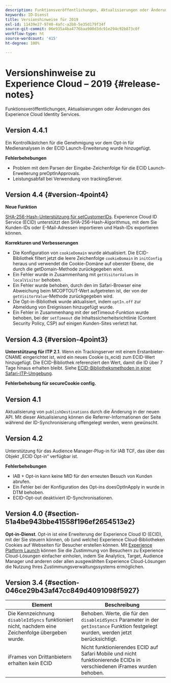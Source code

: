 ```yaml
---
description: Funktionsveröffentlichungen, Aktualisierungen oder Änderungen des Experience Cloud Identity Services.
keywords: ID-Dienst
title: Versionshinweise für 2019
exl-id: 11439e27-9740-4afc-a2b8-5e35d179f34f
source-git-commit: 06e935a4ba4776baa900d3dc91e294c92b873c0f
workflow-type: ht
source-wordcount: '415'
ht-degree: 100%

---
```


# Versionshinweise zu Experience Cloud – 2019 {#release-notes}

Funktionsveröffentlichungen, Aktualisierungen oder Änderungen des Experience Cloud Identity Services.

## Version 4.4.1

Ein Kontrollkästchen für die Genehmigung vor dem Opt-in für Medienanalysen in der ECID Launch-Erweiterung wurde hinzugefügt.

**Fehlerbehebungen**

* Problem mit dem Parsen der Eingabe-Zeichenfolge für die ECID Launch-Erweiterung preOptInApprovals.
* Leistungsabfall bei Verwendung von trackingServer.

## Version 4.4 {#version-4point4}

**Neue Funktion**

[SHA-256-Hash-Unterstützung für setCustomerIDs](/help/reference/hashing-support.md). Experience Cloud ID Service (ECID) unterstützt den SHA-256-Hash-Algorithmus, mit dem Sie Kunden-IDs oder E-Mail-Adressen importieren und Hash-IDs exportieren können.

**Korrekturen und Verbesserungen**

* Die Konfiguration von `cookieDomain` wurde aktualisiert. Die ECID-Bibliothek filtert jetzt die leere Zeichenfolge `cookieDomain` in `initConfig` heraus und verwendet die Cookie-Domäne auf oberster Ebene, die durch die getDomain-Methode zurückgegeben wird.
* Ein Fehler wurde in Zusammenhang mit `getVisitorValues` in `localVisitor` behoben. 
* Ein Fehler wurde behoben, durch den im Safari-Browser eine Abweichung beim MCOPTOUT-Wert aufgetreten ist, der von der `getVisitorValue`-Methode zurückgegeben wird.
* Die Opt-in-Bibliothek wurde aktualisiert, indem `optIn.off` zur Abmeldung von Ereignissen hinzugefügt wurde.
* Ein Fehler in Zusammenhang mit der setTimeout-Funktion wurde behoben, bei der `setTimeout` die Inhaltssicherheitsrichtlinie (Content Security Policy, CSP) auf einigen Kunden-Sites verletzt hat.

## Version 4.3 {#version-4point3}

**Unterstützung für ITP 2.1**. Wenn ein Trackingserver mit einem Erstanbieter-CNAME eingerichtet ist, wird ein neues Cookie (s_ecid) zum ECID-Wert hinzugefügt. Die ECID-Bibliothek referenziert den Wert, damit die ID über 7 Tage hinaus erhalten bleibt. Siehe [ECID-Bibliotheksmethoden in einer Safari-ITP-Umgebung](/help/reference/ecid-library-methods.md).

**Fehlerbehebung für secureCookie config.**

## Version 4.1

Aktualisierung von `publishDestinations` durch die Änderung in der neuen API. Mit dieser Aktualisierung können die Referrer-Informationen der Seite während der ID-Synchronisierung offengelegt werden, wenn gewünscht.

## Version 4.2

Unterstützung für das Audience Manager-Plug-in für IAB TCF, das über das Objekt „ECID Opt-in“ verfügbar ist.

**Fehlerbehebungen**

* IAB + Opt-in kann keine MID für den erneuten Besuch von Kunden abrufen.
* Ein Fehler bei der Konfiguration des Opt-ins doesOptInApply in wurde in DTM behoben.
* ECID-Opt-out deaktiviert ID-Synchronisationen.

## Version 4.0 {#section-51a4be943bbe41558f196ef2654513e2}

**Opt-in-Dienst**. Opt-in ist eine Erweiterung der Experience Cloud ID (ECID), mit der Sie steuern können, ob (und welche) Experience Cloud-Bibliotheken Cookies auf Webseiten für Besucher erstellen können. Mit [Experience Platform Launch](https://experienceleague.adobe.com/docs/launch/using/home.html?lang=de) können Sie die Zustimmung von Besuchern zu Experience Cloud-Lösungen einfacher einholen, indem Sie Analytics, Target, Audience Manager und anderen oder allen ausgewählten Experience Cloud-Lösungen die Nutzung Ihres Zustimmungsverwaltungssystems ermöglichen.

## Version 3.4 {#section-046ce29b43af47cc849d4091098f5927}

| Element | Beschreibung |
|---|---|
| Die Kennzeichnung `disableIdSyncs` funktioniert nicht, nachdem eine Zeichenfolge übergeben wurde. | Behoben. Werte, die für den `disableidSyncs` Parameter in der `getInstance` Funktion festgelegt wurden, werden jetzt berücksichtigt. |
| iFrames von Drittanbietern erhalten kein ECID | Nicht funktionierendes ECID auf Safari Mobile und nicht funktionierende ECIDs in verschiedenen iFrames wurden behoben. |
